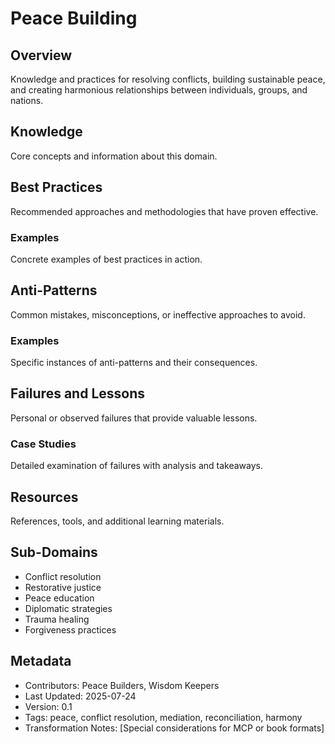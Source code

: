 # Peace Building

## Overview
Knowledge and practices for resolving conflicts, building sustainable peace, and creating harmonious relationships between individuals, groups, and nations.

## Knowledge
Core concepts and information about this domain.

## Best Practices
Recommended approaches and methodologies that have proven effective.

### Examples
Concrete examples of best practices in action.

## Anti-Patterns
Common mistakes, misconceptions, or ineffective approaches to avoid.

### Examples
Specific instances of anti-patterns and their consequences.

## Failures and Lessons
Personal or observed failures that provide valuable lessons.

### Case Studies
Detailed examination of failures with analysis and takeaways.

## Resources
References, tools, and additional learning materials.

## Sub-Domains
- Conflict resolution
- Restorative justice
- Peace education
- Diplomatic strategies
- Trauma healing
- Forgiveness practices

## Metadata
- Contributors: Peace Builders, Wisdom Keepers
- Last Updated: 2025-07-24
- Version: 0.1
- Tags: peace, conflict resolution, mediation, reconciliation, harmony
- Transformation Notes: [Special considerations for MCP or book formats] 